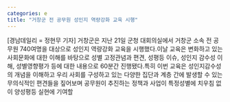```yaml
---
categories: e
title: "거창군 전 공무원 성인지 역량강화 교육 시행"
---
```

[경남데일리 = 정현무 기자] 거창군은 지난 21일 군청 대회의실에서 거창군 소속 전 공무원 740여명을 대상으로 성인지 역량강화 교육을 시행했다.이날 교육은 변화하고 있는 사회문화에 대한 이해를 바탕으로 성별 고정관념과 편견, 성평등 이슈, 성인지 감수성 이해, 성별영향평가 등에 대한 내용으로 60분간 진행됐다.특히 이번 교육은 성인지감수성의 개념을 이해하고 우리 사회를 구성하고 있는 다양한 집단과 계층 간에 발생할 수 있는 무의식적인 편견들을 짚어보며 공무원이 추진하는 정책과 사업이 특정성별에 치우침 없이 양성평등 실현에 기여할